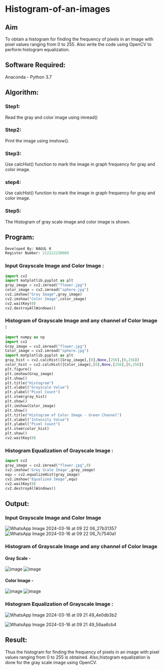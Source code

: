 # Histogram-of-an-images
## Aim
To obtain a histogram for finding the frequency of pixels in an Image with pixel values ranging from 0 to 255. Also write the code using OpenCV to perform histogram equalization.

## Software Required:
Anaconda - Python 3.7

## Algorithm:
### Step1:
Read the gray and color image using imread()

### Step2:
Print the image using imshow().

### Step3:
Use calcHist() function to mark the image in graph frequency for gray and color image.

### step4:
Use calcHist() function to mark the image in graph frequency for gray and color image.

### Step5:
The Histogram of gray scale image and color image is shown.


## Program:

```python
Developed By: NAGUL K
Register Number: 212222230089
```

### Input Grayscale Image and Color Image : 

```python
import cv2
import matplotlib.pyplot as plt
gray_image = cv2.imread("flower.jpg")
color_image = cv2.imread("sphere.jpg")
cv2.imshow("Gray Image",gray_image)
cv2.imshow("Color Image",color_image)
cv2.waitKey(0)
cv2.destroyAllWindows()
```

### Histogram of Grayscale Image and any channel of Color Image :

```python
import numpy as np
import cv2
Gray_image = cv2.imread("flower.jpg")
Color_image = cv2.imread("sphere.jpg")
import matplotlib.pyplot as plt
gray_hist = cv2.calcHist([Gray_image],[0],None,[256],[0,256])
color_hist = cv2.calcHist([Color_image],[0],None,[256],[0,256])
plt.figure()
plt.imshow(Gray_image)
plt.show()
plt.title("Histogram")
plt.xlabel("Grayscale Value")
plt.ylabel("Pixel Count")
plt.stem(gray_hist)
plt.show()
plt.imshow(Color_image)
plt.show()
plt.title("Histogram of Color Image - Green Channel")
plt.xlabel("Intensity Value")
plt.ylabel("Pixel Count")
plt.stem(color_hist)
plt.show()
cv2.waitKey(0)
```

### Histogram Equalization of Grayscale Image :
```python
import cv2
gray_image = cv2.imread("flower.jpg",0)
cv2.imshow('Grey Scale Image',gray_image)
equ = cv2.equalizeHist(gray_image)
cv2.imshow("Equalized Image",equ)
cv2.waitKey(0)
cv2.destroyAllWindows()
```

## Output:

### Input Grayscale Image and Color Image
![WhatsApp Image 2024-03-16 at 09 22 06_27b31357](https://github.com/Nagul71/Histogram-of-an-images/assets/118661118/857ab205-3e14-4e96-b434-347656739b0b)
![WhatsApp Image 2024-03-16 at 09 22 06_7c7540a1](https://github.com/Nagul71/Histogram-of-an-images/assets/118661118/9b674a19-6854-4046-9b21-bc60e6da229d)


### Histogram of Grayscale Image and any channel of Color Image

#### Gray Scale -

![image](https://github.com/Nagul71/Histogram-of-an-images/assets/118661118/441834f1-fee0-4fc3-8a0f-d0d1027e8675)
![image](https://github.com/Nagul71/Histogram-of-an-images/assets/118661118/ae043712-4878-446e-adf1-543d29811c55)



#### Color Image -

![image](https://github.com/Nagul71/Histogram-of-an-images/assets/118661118/e6eb2750-21ff-44d6-a189-63567fa56b16)
![image](https://github.com/Nagul71/Histogram-of-an-images/assets/118661118/4ce65170-b561-4bae-a3b3-3f8ba82bd633)




### Histogram Equalization of Grayscale Image :

![WhatsApp Image 2024-03-16 at 09 21 49_4e0db3b2](https://github.com/Nagul71/Histogram-of-an-images/assets/118661118/087a53e2-d1fc-4d75-838f-aee6af150e5c)


![WhatsApp Image 2024-03-16 at 09 21 49_56aa6cb4](https://github.com/Nagul71/Histogram-of-an-images/assets/118661118/c056c740-7dc3-4d2a-b5bb-cdc37d556f56)



## Result: 
Thus the histogram for finding the frequency of pixels in an image with pixel values ranging from 0 to 255 is obtained. Also,histogram equalization is done for the gray scale image using OpenCV.
